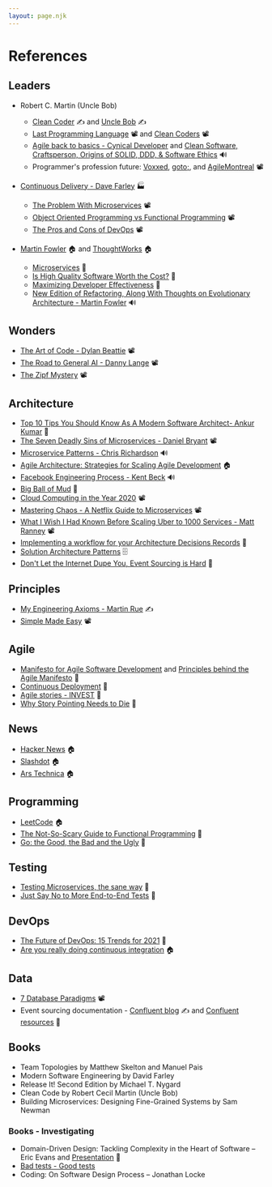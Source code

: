 ```yaml
---
layout: page.njk
---
```

# References

## Leaders
- Robert C. Martin (Uncle Bob)
  - [Clean Coder](http://blog.cleancoder.com/) ✍ and [Uncle Bob](http://butunclebob.com/) ✍
  - [Last Programming Language](https://cleancoders.com/episode/clean-code-episode-0/show) 📽️ and [Clean Coders](https://cleancoders.com/episode/clean-code-episode-1/show) 📽️
  - [Agile back to basics - Cynical Developer](https://cynicaldeveloper.com/podcast/125/) and [Clean Software, Craftsperson, Origins of SOLID, DDD, & Software Ethics](https://www.infoq.com/podcasts/uncle-bob-solid-ddd/) 🔊
  - Programmer's profession future: [Voxxed](https://www.youtube.com/watch?v=LmRl0D-RkPU), [goto;](https://www.youtube.com/watch?v=Tng6Fox8EfI), and [AgileMontreal](https://www.youtube.com/watch?v=FedQ2NlgxMI) 📽️

- [Continuous Delivery - Dave Farley](https://www.youtube.com/channel/UCCfqyGl3nq_V0bo64CjZh8g) 🏭
  - [The Problem With Microservices](https://www.youtube.com/watch?v=zzMLg3Ys5vI&t=417s) 📽️
  - [Object Oriented Programming vs Functional Programming](https://www.youtube.com/watch?v=wyABTfR9UTU) 📽️
  - [The Pros and Cons of DevOps](https://www.youtube.com/watch?v=1Mcpir3Frtw) 📽️

- [Martin Fowler](https://martinfowler.com/tags/index.html) 🏠 and [ThoughtWorks](https://www.thoughtworks.com/) 🏠
  - [Microservices](https://martinfowler.com/articles/microservices.html) 📝
  - [Is High Quality Software Worth the Cost?](https://martinfowler.com/articles/is-quality-worth-cost.html) 📝
  - [Maximizing Developer Effectiveness](https://martinfowler.com/articles/developer-effectiveness.html) 📝
  - [New Edition of Refactoring, Along With Thoughts on Evolutionary Architecture - Martin Fowler](https://soundcloud.com/infoq-channel/martin-fowler-discusses-new-edition-of-refactoring-along-with-thoughts-on-evolutionary-architecture) 🔊

## Wonders
- [The Art of Code - Dylan Beattie](https://www.youtube.com/watch?v=6avJHaC3C2U) 📽️
- [The Road to General AI - Danny Lange](https://www.youtube.com/watch?v=mnstO5j65gI) 📽️
- [The Zipf Mystery](https://www.youtube.com/watch?v=fCn8zs912OE) 📽️

## Architecture
- [Top 10 Tips You Should Know As A Modern Software Architect- Ankur Kumar](https://ankurkumarz.medium.com/top-10-tips-you-should-know-as-a-modern-software-architect-8e602c6c998f) 📝
- [The Seven Deadly Sins of Microservices - Daniel Bryant](https://www.infoq.com/presentations/7-sins-microservices/) 📽️
- [Microservice Patterns - Chris Richardson](https://www.se-radio.net/2019/06/episode-370-chris-richardson-on-microservice-patterns/) 🔊
- [Agile Architecture: Strategies for Scaling Agile Development](http://agilemodeling.com/essays/agileArchitecture.htm) 🏠
- [Facebook Engineering Process - Kent Beck](https://softwareengineeringdaily.com/2019/08/28/facebook-engineering-process-with-kent-beck/) 🔊
- [Big Ball of Mud](http://www.laputan.org/mud/) 📝
- [Cloud Computing in the Year 2020](https://www.youtube.com/watch?v=1pBuwKwaHp0) 📽️
- [Mastering Chaos - A Netflix Guide to Microservices](https://www.youtube.com/watch?v=CZ3wIuvmHeM) 📽️
- [What I Wish I Had Known Before Scaling Uber to 1000 Services - Matt Ranney](https://www.youtube.com/watch?v=kb-m2fasdDY) 📽️
- [Implementing a workflow for your Architecture Decisions Records](https://asiermarques.medium.com/implementing-a-workflow-for-your-architecture-decisions-records-ab5b55ee2a9d) 📝
- [Solution Architecture Patterns](https://github.com/chanakaudaya/solution-architecture-patterns) 🗄️
- [Don't Let the Internet Dupe You, Event Sourcing is Hard](https://chriskiehl.com/article/event-sourcing-is-hard) 📝

## Principles
- [My Engineering Axioms - Martin Rue](https://martinrue.com/my-engineering-axioms/) ✍
- [Simple Made Easy](https://www.infoq.com/presentations/Simple-Made-Easy/) 📽️

## Agile
- [Manifesto for Agile Software Development](https://agilemanifesto.org/iso/en/manifesto.html) and [Principles behind the Agile Manifesto](https://agilemanifesto.org/iso/en/principles.html) 📝
- [Continuous Deployment](https://www.scaledagileframework.com/continuous-deployment/) 📝
- [Agile stories - INVEST](https://en.wikipedia.org/wiki/INVEST_(mnemonic)) 📝
- [Why Story Pointing Needs to Die](https://medium.com/swlh/why-story-pointing-needs-to-die-e60a775f9d37) 📝

## News
- [Hacker News](https://news.ycombinator.com/) 🏠
- [Slashdot](https://slashdot.org/) 🏠
- [Ars Technica](https://arstechnica.com/) 🏠

## Programming
- [LeetCode](https://leetcode.com/problemset/all/) 🏠
- [The Not-So-Scary Guide to Functional Programming](https://www.yld.io/blog/the-not-so-scary-guide-to-functional-programming/) 📝
- [Go: the Good, the Bad and the Ugly](https://bluxte.net/musings/2018/04/10/go-good-bad-ugly/) 📝

## Testing
- [Testing Microservices, the sane way](https://copyconstruct.medium.com/testing-microservices-the-sane-way-9bb31d158c16) 📝
- [Just Say No to More End-to-End Tests](https://testing.googleblog.com/2015/04/just-say-no-to-more-end-to-end-tests.html?m=1) 📝

## DevOps
- [The Future of DevOps: 15 Trends for 2021](https://medium.com/faun/the-future-of-devops-15-trends-for-2021-b3b8c59444ff) 📝
- [Are you really doing continuous integration](https://techbeacon.com/devops/are-you-really-doing-continuous-integration-heres-how-tell) 🏠

## Data
- [7 Database Paradigms](https://www.youtube.com/watch?v=W2Z7fbCLSTw) 📽️
- Event sourcing documentation - [Confluent blog](https://www.confluent.io/blog) ✍ and [Confluent resources](https://www.confluent.io/resources-v2/?language=english) 📝

## Books
- Team Topologies by Matthew Skelton and Manuel Pais
- Modern Software Engineering by David Farley
- Release It! Second Edition by Michael T. Nygard
- Clean Code by Robert Cecil Martin (Uncle Bob)
- Building Microservices: Designing Fine-Grained Systems by Sam Newman

### Books - Investigating
- Domain-Driven Design: Tackling Complexity in the Heart of Software – Eric Evans and [Presentation](https://home.cs.colorado.edu/~kena/classes/5448/f12/presentation-materials/roads.pdf) 📝
- [Bad tests - Good tests](http://kaczanowscy.pl/books/bad_tests_good_tests.html)
- Coding: On Software Design Process – Jonathan Locke